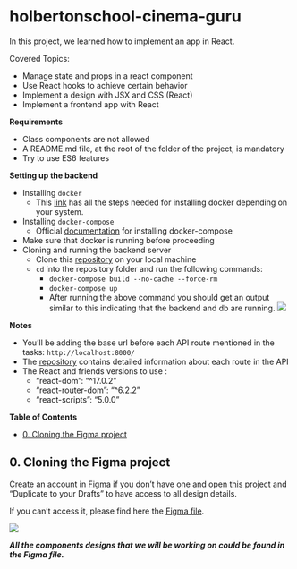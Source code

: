 # holbertonschool-cinema-guru
In this project, we learned how to implement an app in React.

Covered Topics:
- Manage state and props in a react component
- Use React hooks to achieve certain behavior
- Implement a design with JSX and CSS (React)
- Implement a frontend app with React

**Requirements**

- Class components are not allowed
- A README.md file, at the root of the folder of the project, is mandatory
- Try to use ES6 features

**Setting up the backend**

- Installing `docker`
    - This [link](https://docs.docker.com/engine/install/ubuntu/ "link") has all the steps needed for installing docker depending on your system.
- Installing `docker-compose`
    - Official [documentation](https://docs.docker.com/compose/install/ "documentation") for installing docker-compose
- Make sure that docker is running before proceeding
- Cloning and running the backend server
    - Clone this [repository](https://github.com/atefMck/holbertonschool-cinema-guru-API "repository") on your local machine
    - `cd` into the repository folder and run the following commands:
        - `docker-compose build --no-cache --force-rm`
        - `docker-compose up`
        - After running the above command you should get an output similar to this indicating that the backend and db are running. ![](https://s3.eu-west-3.amazonaws.com/hbtn.intranet/uploads/medias/2022/4/af62bcfe76602df6a97d54316323e74d7763d666.png?X-Amz-Algorithm=AWS4-HMAC-SHA256&X-Amz-Credential=AKIA4MYA5JM5DUTZGMZG%2F20241022%2Feu-west-3%2Fs3%2Faws4_request&X-Amz-Date=20241022T065425Z&X-Amz-Expires=86400&X-Amz-SignedHeaders=host&X-Amz-Signature=f61dbc6bca71ec73f5f57bf245cfebe31c946dfb23fbab0564e94d3cda969c4d)

**Notes**

- You’ll be adding the base url before each API route mentioned in the tasks: `http://localhost:8000/`
- The [repository](https://github.com/atefMck/holbertonschool-cinema-guru-API "repository") contains detailed information about each route in the API
- The React and friends versions to use :
    - “react-dom”: “^17.0.2”
    - “react-router-dom”: “^6.2.2”
    - “react-scripts”: “5.0.0”

**Table of Contents**
- [0. Cloning the Figma project](#0-cloning-the-figma-project)

## 0. Cloning the Figma project
Create an account in [Figma](https://www.figma.com/ "Figma") if you don’t have one and open [this project](https://www.figma.com/design/RPc247kHDXz5QeFNUM3Gs6/Holbertonschool---Cinema-Guru?node-id=0-1&node-type=canvas "this project") and “Duplicate to your Drafts” to have access to all design details.

If you can’t access it, please find here the [Figma file](https://s3.eu-west-3.amazonaws.com/hbtn.intranet/uploads/misc/2022/4/935f3c7ad00396b900ddffbea78c6fab61f1d7a8.fig?X-Amz-Algorithm=AWS4-HMAC-SHA256&X-Amz-Credential=AKIA4MYA5JM5DUTZGMZG%2F20241022%2Feu-west-3%2Fs3%2Faws4_request&X-Amz-Date=20241022T075315Z&X-Amz-Expires=86400&X-Amz-SignedHeaders=host&X-Amz-Signature=d987c351ec7be601fd39676ec5236babd38675a9f31c5b06e19e8c3a75e3bf15 "Figma file").

![](https://s3.eu-west-3.amazonaws.com/hbtn.intranet/uploads/medias/2022/4/58de24af3384ecb909b6df472d9f284fa781963d.png?X-Amz-Algorithm=AWS4-HMAC-SHA256&X-Amz-Credential=AKIA4MYA5JM5DUTZGMZG%2F20241022%2Feu-west-3%2Fs3%2Faws4_request&X-Amz-Date=20241022T065425Z&X-Amz-Expires=86400&X-Amz-SignedHeaders=host&X-Amz-Signature=6c89cbb5e76700d21765e19c55258f29f81204f6396807e06268166ecaf47f84)

**_All the components designs that we will be working on could be found in the Figma file._**
